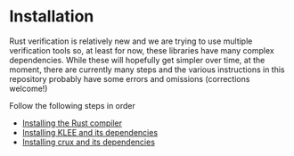 # Installation

Rust verification is relatively new and we are trying to use multiple
verification tools so, at least for now, these libraries have many complex dependencies.
While these will hopefully get simpler over time, at the moment, there are
currently many steps and the various instructions in this repository probably
have some errors and omissions (corrections welcome!)

Follow the following steps in order

- [Installing the Rust compiler](install-rust.md)
- [Installing KLEE and its dependencies](install-klee.md)
- [Installing crux and its dependencies](install-crux.md)
